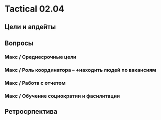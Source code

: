 # Tactical 02.04

## Цели и апдейты

## Вопросы

### Макс / Среднесрочные цели

### Макс / Роль координатора – +находить людей по вакансиям

### Макс / Работа с отчетом

### Макс / Обучение социократии и фасилитации

## Ретросрпектива


